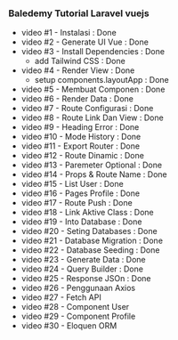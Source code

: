 ### Baledemy Tutorial Laravel vuejs

- video #1 - Instalasi : Done
- video #2 - Generate UI Vue : Done
- video #3 - Install Dependencies : Done
  - add Tailwind CSS : Done
- video #4 - Render View : Done
  - setup components.layoutApp : Done
- video #5 - Membuat Componen : Done
- video #6 - Render Data : Done
- video #7 - Route Configurasi : Done
- video #8 - Route Link Dan View : Done
- video #9 - Heading Error : Done
- video #10 - Mode History : Done
- video #11 - Export Router : Done
- video #12 - Route Dinamic : Done
- video #13 - Paremeter Optional : Done
- video #14 - Props & Route Name : Done
- video #15 - List User : Done
- video #16 - Pages Profile : Done
- video #17 - Route Push : Done
- video #18 - Link Aktive Class : Done
- video #19 - Into Database : Done
- video #20 - Seting Databases : Done
- video #21 - Database Migration : Done
- video #22 - Database Seeding : Done
- video #23 - Generate Data : Done
- video #24 - Query Builder : Done
- video #25 - Response JSOn : Done
- video #26 - Penggunaan Axios
- video #27 - Fetch API
- video #28 - Component User
- video #29 - Component Profile
- video #30 - Eloquen ORM